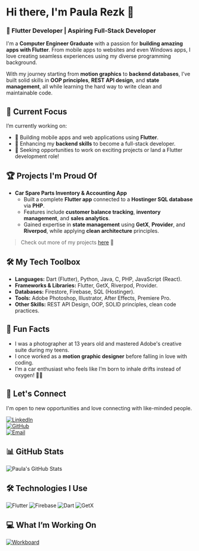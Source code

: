 # Hi there, I'm Paula Rezk 👋
### 🚀 Flutter Developer | Aspiring Full-Stack Developer
I'm a **Computer Engineer Graduate** with a passion for **building amazing apps with Flutter**. From mobile apps to websites and even Windows apps, I love creating seamless experiences using my diverse programming background.

With my journey starting from **motion graphics** to **backend databases**, I’ve built solid skills in **OOP principles**, **REST API design**, and **state management**, all while learning the hard way to write clean and maintainable code.

## 🌱 Current Focus
I’m currently working on:
- 🌟 Building mobile apps and web applications using **Flutter**.
- 🔧 Enhancing my **backend skills** to become a full-stack developer.
- 💼 Seeking opportunities to work on exciting projects or land a Flutter development role!

## 🏆 Projects I'm Proud Of
- **Car Spare Parts Inventory & Accounting App**  
  - Built a complete **Flutter app** connected to a **Hostinger SQL database** via **PHP**.
  - Features include **customer balance tracking**, **inventory management**, and **sales analytics**.
  - Gained expertise in **state management** using **GetX**, **Provider**, and **Riverpod**, while applying **clean architecture** principles.

> Check out more of my projects [here](https://github.com/Paularezk3?tab=repositories) 📂

## 🛠️ My Tech Toolbox
- **Languages:** Dart (Flutter), Python, Java, C, PHP, JavaScript (React).  
- **Frameworks & Libraries:** Flutter, GetX, Riverpod, Provider.  
- **Databases:** Firestore, Firebase, SQL (Hostinger).  
- **Tools:** Adobe Photoshop, Illustrator, After Effects, Premiere Pro.  
- **Other Skills:** REST API Design, OOP, SOLID principles, clean code practices.

## 🎉 Fun Facts
- I was a photographer at 13 years old and mastered Adobe's creative suite during my teens.
- I once worked as a **motion graphic designer** before falling in love with coding.  
- I’m a car enthusiast who feels like I’m born to inhale drifts instead of oxygen! 🚗💨

## 🤝 Let's Connect
I'm open to new opportunities and love connecting with like-minded people.  

[![LinkedIn](https://img.shields.io/badge/-LinkedIn-blue?style=for-the-badge&logo=Linkedin&logoColor=white)](https://linkedin.com/in/Paularezk)  
[![GitHub](https://img.shields.io/badge/-GitHub-181717?style=for-the-badge&logo=github&logoColor=white)](https://github.com/Paularezk3)  
[![Email](https://img.shields.io/badge/-Email-EA4335?style=for-the-badge&logo=gmail&logoColor=white)](mailto:paularezk3@gmail.com)

## 📊 GitHub Stats
![Paula's GitHub Stats](https://github-readme-stats.vercel.app/api?username=Paularezk3&show_icons=true&theme=radical)

## 🛠️ Technologies I Use
![Flutter](https://img.shields.io/badge/Flutter-02569B?style=for-the-badge&logo=flutter&logoColor=white)
![Firebase](https://img.shields.io/badge/Firebase-FFCA28?style=for-the-badge&logo=firebase&logoColor=black)
![Dart](https://img.shields.io/badge/Dart-0175C2?style=for-the-badge&logo=dart&logoColor=white)
![GetX](https://img.shields.io/badge/GetX-68B8FF?style=for-the-badge)

## 💻 What I’m Working On
[![Workboard](https://activity-graph.herokuapp.com/graph?username=Paularezk3&theme=dracula)](https://github.com/ashutosh00710/github-readme-activity-graph)

<!--
**Paularezk3/Paularezk3** is a ✨ _special_ ✨ repository because its `README.md` (this file) appears on your GitHub profile.

Here are some ideas to get you started:

- 🔭 I’m currently working on ...
- 🌱 I’m currently learning ...
- 👯 I’m looking to collaborate on ...
- 🤔 I’m looking for help with ...
- 💬 Ask me about ...
- 📫 How to reach me: ...
- 😄 Pronouns: ...
- ⚡ Fun fact: ...
-->
